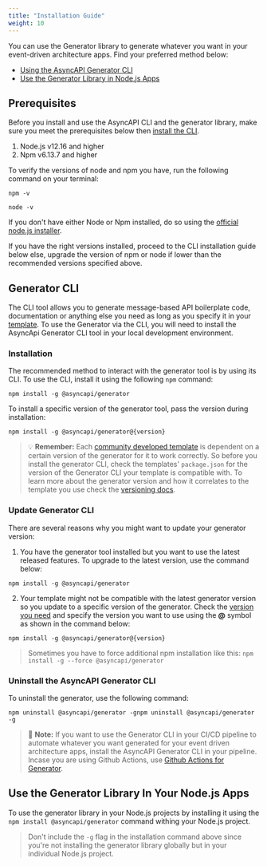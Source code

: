 ```yaml
---
title: "Installation Guide"
weight: 10
---
```


You can use the Generator library to generate whatever you want in your event-driven architecture apps. Find your preferred method below:
- [Using the AsyncAPI Generator CLI](#1-using-the-asyncapi-generator-cli)
- [Use the Generator Library in Node.js Apps](#2-use-the-generator-library-in-your-nodejs-apps)
  
## Prerequisites
Before you install and use the AsyncAPI CLI and the generator library, make sure you meet the prerequisites below then [install the CLI](#installation).
1. Node.js v12.16 and higher
2. Npm v6.13.7 and higher
   
To verify the versions of node and npm you have, run the following command on your terminal:
```
npm -v
```
```
node -v
```

If you don't have either Node or Npm installed, do so using the [official node.js installer](https://nodejs.org/en/download/).

If you have the right versions installed, proceed to the CLI installation guide below else, upgrade the version of npm or node if lower than the recommended versions specified above.

## Generator CLI
The CLI tool allows you to generate message-based API boilerplate code, documentation or anything else you need as long as you specify it in your [template](template.md). To use the Generator via the CLI, you will need to install the AsyncApi Generator CLI tool in your local development environment.

### Installation

The recommended method to interact with the generator tool is by using its CLI. To use the CLI, install it  using the following `npm` command:
```
npm install -g @asyncapi/generator
```

To install a specific version of the generator tool, pass the version during installation:
```
npm install -g @asyncapi/generator@{version}
```
> :bulb: **Remember:** 
> Each [community developed template](https://github.com/search?q=topic%3Aasyncapi+topic%3Agenerator+topic%3Atemplate) is dependent on a certain version of the generator for it to work correctly. So before you install the generator CLI, check the templates' `package.json` for the version of the Generator CLI your template is compatible with. To learn more about the generator version and how it correlates to the template you use check the [versioning docs](versioning.md).

### Update Generator CLI
There are several reasons why you might want to update your generator version:
1. You have the generator tool installed but you want to use the latest released features. To upgrade to the latest version, use the command below:
```
npm install -g @asyncapi/generator
```
2. Your template might not be compatible with the latest generator version so you update to a specific version of the generator. Check the [version you need](https://github.com/asyncapi/generator/releases) and specify the version you want to use using the **@** symbol as shown in the command below:
```
npm install -g @asyncapi/generator@{version}
```
> Sometimes you have to force additional npm installation like this: `npm install -g --force @asyncapi/generator`

### Uninstall the AsyncAPI Generator CLI
To uninstall the generator, use the following command:
```
npm uninstall @asyncapi/generator -gnpm uninstall @asyncapi/generator -g
``` 

> :memo: **Note:**  If you want to use the Generator CLI in your CI/CD pipeline to automate whatever you want generated for your event driven architecture apps, install the AsyncAPI Generator CLI in your pipeline. Incase you are using Github Actions, use [Github Actions for Generator](https://github.com/marketplace/actions/generator-for-asyncapi-documents).

## Use the Generator Library In Your Node.js Apps
To use the generator library in your Node.js projects by installing it using the `npm install @asyncapi/generator` command withing your Node.js project.

> Don't include the `-g` flag in the installation command above since you're not installing the generator library globally but in your individual Node.js project.
